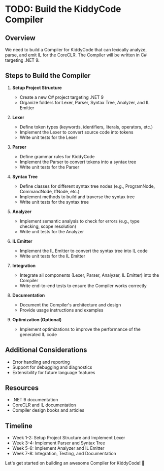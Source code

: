 # TODO: Build the KiddyCode Compiler

## Overview
We need to build a Compiler for KiddyCode that can lexically analyze, parse, and emit IL for the CoreCLR. The Compiler will be written in C# targeting .NET 9.

## Steps to Build the Compiler

1. **Setup Project Structure**
   - Create a new C# project targeting .NET 9
   - Organize folders for Lexer, Parser, Syntax Tree, Analyzer, and IL Emitter

2. **Lexer**
   - Define token types (keywords, identifiers, literals, operators, etc.)
   - Implement the Lexer to convert source code into tokens
   - Write unit tests for the Lexer

3. **Parser**
   - Define grammar rules for KiddyCode
   - Implement the Parser to convert tokens into a syntax tree
   - Write unit tests for the Parser

4. **Syntax Tree**
   - Define classes for different syntax tree nodes (e.g., ProgramNode, CommandNode, IfNode, etc.)
   - Implement methods to build and traverse the syntax tree
   - Write unit tests for the syntax tree

5. **Analyzer**
   - Implement semantic analysis to check for errors (e.g., type checking, scope resolution)
   - Write unit tests for the Analyzer

6. **IL Emitter**
   - Implement the IL Emitter to convert the syntax tree into IL code
   - Write unit tests for the IL Emitter

7. **Integration**
   - Integrate all components (Lexer, Parser, Analyzer, IL Emitter) into the Compiler
   - Write end-to-end tests to ensure the Compiler works correctly

8. **Documentation**
   - Document the Compiler's architecture and design
   - Provide usage instructions and examples

9. **Optimization (Optional)**
   - Implement optimizations to improve the performance of the generated IL code

## Additional Considerations
- Error handling and reporting
- Support for debugging and diagnostics
- Extensibility for future language features

## Resources
- .NET 9 documentation
- CoreCLR and IL documentation
- Compiler design books and articles

## Timeline
- Week 1-2: Setup Project Structure and Implement Lexer
- Week 3-4: Implement Parser and Syntax Tree
- Week 5-6: Implement Analyzer and IL Emitter
- Week 7-8: Integration, Testing, and Documentation

Let's get started on building an awesome Compiler for KiddyCode! 🚀